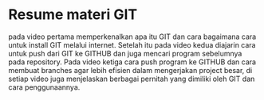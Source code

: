 # Resume materi GIT

pada video pertama memperkenalkan apa itu GIT dan cara bagaimana cara untuk install GIT melalui internet. 
Setelah itu pada video kedua diajarin cara untuk push dari GIT ke GITHUB dan juga mencari program sebelumnya pada repository. 
Pada video ketiga cara push program ke GITHUB dan cara membuat branches agar lebih efisien dalam mengerjakan project besar,
di setiap video juga menjelaskan berbagai pernitah yang dimiliki oleh GIT dan cara penggunaannya. 
